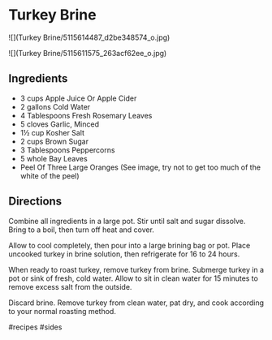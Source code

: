 # Turkey Brine
![](Turkey Brine/5115614487_d2be348574_o.jpg)

![](Turkey Brine/5115611575_263acf62ee_o.jpg)

## Ingredients
* 3 cups Apple Juice Or Apple Cider
* 2 gallons Cold Water
* 4 Tablespoons Fresh Rosemary Leaves
* 5 cloves Garlic, Minced
* 1½ cup Kosher Salt
* 2 cups Brown Sugar
* 3 Tablespoons Peppercorns
* 5 whole Bay Leaves 
* Peel Of Three Large Oranges (See image, try not to get too much of the white of the peel)

## Directions
Combine all ingredients in a large pot. Stir until salt and sugar dissolve. Bring to a boil, then turn off heat and cover.

Allow to cool completely, then pour into a large brining bag or pot. Place uncooked turkey in brine solution, then refrigerate for 16 to 24 hours. 

When ready to roast turkey, remove turkey from brine. Submerge turkey in a pot or sink of fresh, cold water. Allow to sit in clean water for 15 minutes to remove excess salt from the outside. 

Discard brine. Remove turkey from clean water, pat dry, and cook according to your normal roasting method. 

#recipes #sides